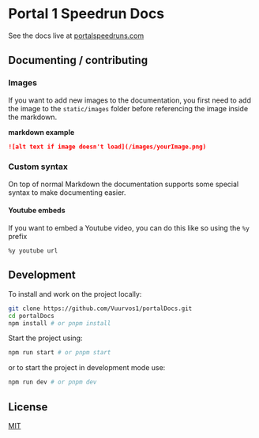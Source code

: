# Portal 1 Speedrun Docs

See the docs live at [portalspeedruns.com](https://www.portalspeedruns.com/docs/main/introduction)

## Documenting / contributing

### Images

If you want to add new images to the documentation, you first need to add the image to the `static/images` folder before referencing the image inside the markdown.

**markdown example**

```md
![alt text if image doesn't load](/images/yourImage.png)
```

### Custom syntax

On top of normal Markdown the documentation supports some special syntax to make documenting easier.

#### Youtube embeds

If you want to embed a Youtube video, you can do this like so using the `%y` prefix

```
%y youtube url
```

## Development

To install and work on the project locally:

```bash
git clone https://github.com/Vuurvos1/portalDocs.git
cd portalDocs
npm install # or pnpm install
```

Start the project using:

```bash
npm run start # or pnpm start
```

or to start the project in development mode use:

```bash
npm run dev # or pnpm dev
```

## License

[MIT](https://github.com/Vuurvos1/portalDocs/blob/main/LICENSE)
